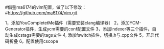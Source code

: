 #借鉴ma6174的vim配置，做了以下修改：
#https://github.com/ma6174/vim.git

1，添加YouCompletetMe插件（需要安装clang编译器）
2，添加YCM-Generator插件，生成ycm需要的conf配置文件
3，添加Indexer等三个插件，自动生成cstags需要的tags文件
4, 添加fswitch插件，切换.h与.cpp文件
5，开启代码折叠
6，配置使用cscope
